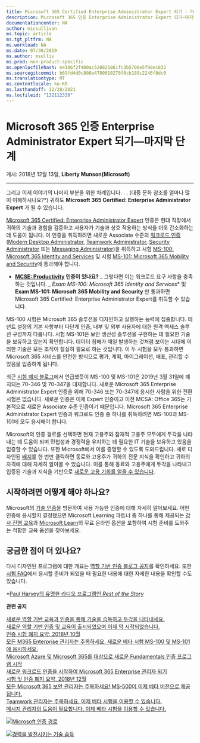 ```yaml
---
title: Microsoft 365 Certified Enterprise Administrator Expert 되기 - 마지막 단계 | Microsoft Docs
description: Microsoft 365 인증 Enterprise Administrator Expert 되기—마지막 단계
documentationcenter: NA
author: micsullivan
ms.topic: article
ms.tgt_pltfrm: NA
ms.workload: NA
ms.date: 07/30/2019
ms.author: msulliv
ms.prod: non-product-specific
ms.openlocfilehash: ee106f2f400ac520825861fc3b5700e5f98ec832
ms.sourcegitcommit: b69fd4d0c808e4780010278f0cb189c2246f8dc0
ms.translationtype: MT
ms.contentlocale: ko-KR
ms.lasthandoff: 12/28/2021
ms.locfileid: "132112330"
---
```

# <a name="becoming-a-microsoft-365-certified-enterprise-administrator-expertthe-final-steps"></a>Microsoft 365 인증 Enterprise Administrator Expert 되기—마지막 단계

게시: 2018년 12월 13일, **Liberty Munson(Microsoft)**

___

그리고 이제 이야기의 나머지 부분을 위한 차례입니다. . . (대중 문화 참조를 얼마나 많이 이해하시나요?*) 귀하도 **Microsoft 365 Certified: Enterprise Administrator Expert** 가 될 수 있습니다.

[Microsoft 365 Certified: Enterprise Administrator Expert](https://www.microsoft.com/learning/m365-enterprise-administrator.aspx) 인증은 현대 직장에서 귀하의 기술과 경험을 검증하고 사용자가 기술과 상호 작용하는 방식을 더욱 간소화하는 데 도움이 됩니다. 이 인증을 취득하려면 새로운 Associate 수준의 [워크로드 인증](https://www.microsoft.com/en-us/learning/community-blog-post.aspx?BlogId=8&Id=375179)([Modern Desktop Administrator](https://www.microsoft.com/learning/modern-desktop.aspx), [Teamwork Administrator](https://www.microsoft.com/learning/m365-teamwork-administrator.aspx), [Security Administrator](https://www.microsoft.com/learning/m365-security-administrator.aspx) 또는 [Messaging Administrator](https://www.microsoft.com/learning/m365-messaging-administrator.aspx))을 취득하고 시험 [MS-100: Microsoft 365 Identity and Services](https://www.microsoft.com/learning/exam-ms-100.aspx) 및 시험 [MS-101: Microsoft 365 Mobility and Security](https://www.microsoft.com/learning/exam-ms-101.aspx)에 통과해야 합니다.

* **[MCSE: Productivity](https://www.microsoft.com/learning/mcse-productivity-certification.aspx) 인증이 있나요?** _ 그렇다면 이는 워크로드 요구 사항을 충족하는 것입니다. _ *Exam MS-100: Microsoft 365 Identity and Services** 및 **Exam MS-101: Microsoft 365 Mobility and Security** 만 통과하면 Microsoft 365 Certified: Enterprise Administrator Expert를 취득할 수 있습니다.

MS-100 시험은 Microsoft 365 솔루션을 디자인하고 실행하는 능력에 집중합니다. 테넌트 설정의 기본 사항부터 다단계 인증, 내부 및 외부 사용자에 대한 원격 액세스 솔루션 구성까지 다룹니다. 시험 MS-101은 보안 생산성 솔루션을 구현하는 데 필요한 기술을 보유하고 있는지 확인합니다. 데이터 침해가 매일 발생하는 것처럼 보이는 시대에 이러한 기술은 모든 조직이 절실히 필요로 하는 것입니다. 이 두 시험을 모두 통과하면 Microsoft 365 서비스를 안전한 방식으로 평가, 계획, 마이그레이션, 배포, 관리할 수 있음을 입증하게 됩니다.

최근 [시험 폐지 블로그](https://www.microsoft.com/en-us/learning/community-blog-post.aspx?BlogId=8&Id=375158)에서 언급했듯이 MS-100 및 MS-101은 2019년 3월 31일에 폐지되는 70-346 및 70-347을 대체합니다. 새로운 Microsoft 365 Enterprise Administrator Expert 인증을 위해 70-346 또는 70-347에 응시한 사람을 위한 전환 시험은 없습니다. 새로운 인증은 이제 Expert 인증이고 이전 MCSA: Office 365는 기본적으로 새로운 Associate 수준 인증이기 때문입니다. Microsoft 365 Enterprise Administrator Expert 인증과 워크로드 인증 중 하나를 취득하려면 MS-100과 MS-101에 모두 응시해야 합니다.

Microsoft의 인증 경로를 선택하면 현재 고용주와 잠재적 고용주 모두에게 두각을 나타내는 데 도움이 되며 민첩성과 경쟁력을 유지하는 데 필요한 IT 기술을 보유하고 있음을 입증할 수 있습니다. 또한 Microsoft에서 이를 증명할 수 있도록 도와드립니다. 새로 디자인된 [배지](https://www.microsoft.com/learning/badges.aspx)를 한 번만 클릭하면 동료와 고용주가 귀하의 전문 지식을 확인하고 귀하의 자격에 대해 자세히 알아볼 수 있습니다. 이를 통해 동료와 고용주에게 두각을 나타내고 입증된 기술과 지식을 기반으로 [새로운 고용 기회를 얻을 수 있습니다](https://www.microsoft.com/en-us/learning/community-blog-post.aspx?BlogId=8&Id=375167).

## <a name="how-do-i-get-started"></a>시작하려면 어떻게 해야 하나요?

Microsoft의 [기술 인증](https://www.microsoft.com/learning/browse-new-certification.aspx)을 방문하여 사용 가능한 인증에 대해 자세히 알아보세요. 어떤 인증에 응시할지 결정했으면 Microsoft Learning 파트너 중 하나를 통해 제공되는 [강사 진행 교육](https://www.microsoft.com/learning/partners.aspx)과 [Microsoft Learn](https://docs.microsoft.com/learn/)의 무료 온라인 옵션을 포함하여 시험 준비를 도와주는 적합한 교육 옵션을 찾아보세요.

## <a name="questions"></a>궁금한 점이 더 있나요?
  
다시 디자인된 프로그램에 대한 개요는 [역할 기반 인증 블로그 공지](https://www.microsoft.com/en-us/learning/community-blog-post.aspx?BlogId=8&Id=375161)를 확인하세요. 또한 [시험 FAQ](https://www.microsoft.com/learning/certification-exam-policies.aspx)에서 응시할 준비가 되었을 때 필요한 내용에 대한 자세한 내용을 확인할 수도 있습니다.

*[Paul Harvey의 유명한 라디오 프로그램인 *Rest of the Story*](https://en.wikipedia.org/wiki/The_Rest_of_the_Story)

**관련 공지** 

[새로운 역할 기반 교육과 인증을 통해 기술을 습득하고 두각을 나타내세요.](https://www.microsoft.com/en-us/learning/community-blog-post.aspx?BlogId=8&Id=375161)<br/>
[새로운 역할 기반 인증 및 교육이 출시되었으며 이제 막 시작되었습니다.](https://www.microsoft.com/en-us/learning/community-blog-post.aspx?BlogId=8&Id=375159)<br/>
[인증 시험 폐지 요약: 2018년 10월](https://www.microsoft.com/en-us/learning/community-blog-post.aspx?BlogId=8&Id=375158)<br/>
[모든 M365 Enterprise 관리자는 주목하세요. 새로운 베타 시험 MS-100 및 MS-101에 응시하세요.](https://www.microsoft.com/en-us/learning/community-blog-post.aspx?BlogId=8&Id=375171)<br/>
[Microsoft Azure 및 Microsoft 365를 대상으로 새로운 Fundamentals 인증 프로그램 시작](https://www.microsoft.com/en-us/learning/community-blog-post.aspx?BlogId=8&Id=375177)<br/>
[새로운 워크로드 인증을 시작하여 Microsoft 365 Enterprise 관리자 되기](https://www.microsoft.com/en-us/learning/community-blog-post.aspx?BlogId=8&Id=375179)<br/>
[시험 및 인증 폐지 요약, 2018년 12월](https://www.microsoft.com/en-us/learning/community-blog-post.aspx?BlogId=8&Id=375189)  <br/>
[모든 Microsoft 365 보안 관리자는 주목하세요! MS-500이 이제 베타 버전으로 제공됩니다.](https://www.microsoft.com/en-us/learning/community-blog-post.aspx?BlogId=8&Id=375191)  <br/>
[Teamwork 관리자는 주목하세요. 이제 베타 시험을 이용할 수 있습니다.](https://www.microsoft.com/en-us/learning/community-blog-post.aspx?BlogId=8&Id=375195)<br/>
[메시지 관리자의 도움이 필요합니다. 이제 베타 시험을 이용할 수 있습니다.](https://www.microsoft.com/en-us/learning/community-blog-post.aspx?BlogId=8&Id=375196)

[![Microsoft 인증 경로](images/m365certpath_12-12-2018-375182.png)](images/m365certpath_12-12-2018-375182.png)


[![경력을 발전시키는 기술 습득](images/microsoft-certified-banner.png)](https://www.microsoft.com/learning/azure-training-certification.aspx?WT.icid=mva_bnr_lexawareness_usen_asi_rightrail_oct2017)